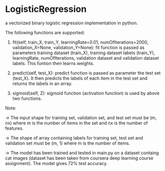 # LogisticRegression
a vectorized binary logistic regression implementation in python.


The following functions are supported:

1. fit(self, train_X, train_Y, learningRate=0.01, numOfIterations=2000, validation_X=None, validation_Y=None): fit function is passed as parameters training dataset (train_X), training dataset labels (train_Y), learningRate, numOfIterations, validation dataset and validation dataset labels. This funtion then learns weights.

2. predict(self, test_X): predict function is passed as parameter the test set (test_X). It then predicts the labels of each item in the test set and returns the labels in an array.

3. sigmoid(self, Z): sigmoid function (activation function) is used by above two functions.

Note:

-> The input shape for training set, validation set, and test set must be (m, nx) where m is the number of items in the set and nx is the number of features.

-> The shape of array containing labels for training set, test set and validation set must be (m, 1) where m is the number of items.

-> The model has been trained and tested in main.py on a dataset containg cat images (dataset has been taken from coursera deep learning course assignment). The model gives 72% test accuracy.

